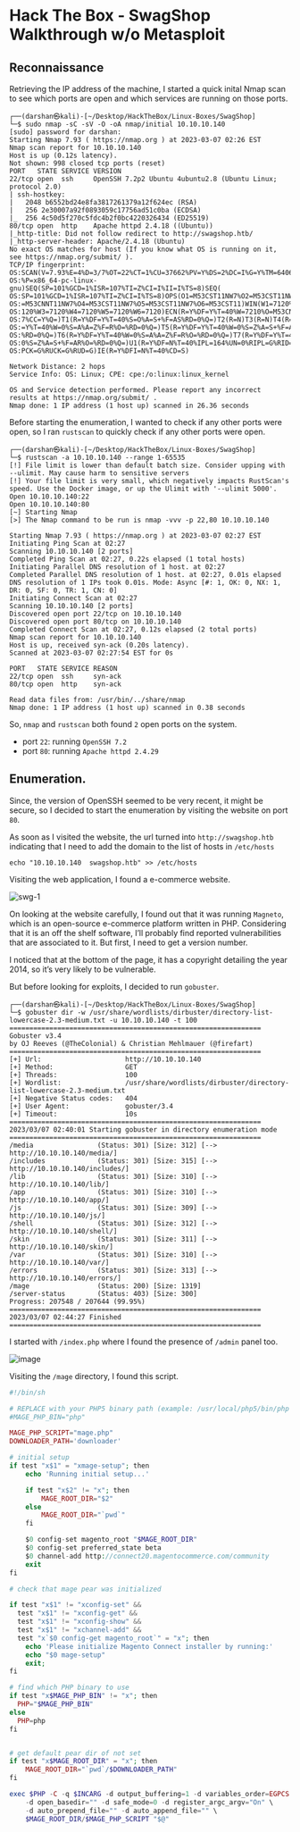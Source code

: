 # Hack The Box - SwagShop Walkthrough w/o Metasploit

## Reconnaissance
Retrieving the IP address of the machine, I started a quick inital Nmap scan to see which ports are open and which services are running on those ports.

```
┌──(darshan㉿kali)-[~/Desktop/HackTheBox/Linux-Boxes/SwagShop]
└─$ sudo nmap -sC -sV -O -oA nmap/initial 10.10.10.140
[sudo] password for darshan: 
Starting Nmap 7.93 ( https://nmap.org ) at 2023-03-07 02:26 EST
Nmap scan report for 10.10.10.140
Host is up (0.12s latency).
Not shown: 998 closed tcp ports (reset)
PORT   STATE SERVICE VERSION
22/tcp open  ssh     OpenSSH 7.2p2 Ubuntu 4ubuntu2.8 (Ubuntu Linux; protocol 2.0)
| ssh-hostkey: 
|   2048 b6552bd24e8fa3817261379a12f624ec (RSA)
|   256 2e30007a92f0893059c17756ad51c0ba (ECDSA)
|_  256 4c50d5f270c5fdc4b2f0bc4220326434 (ED25519)
80/tcp open  http    Apache httpd 2.4.18 ((Ubuntu))
|_http-title: Did not follow redirect to http://swagshop.htb/
|_http-server-header: Apache/2.4.18 (Ubuntu)
No exact OS matches for host (If you know what OS is running on it, see https://nmap.org/submit/ ).
TCP/IP fingerprint:
OS:SCAN(V=7.93%E=4%D=3/7%OT=22%CT=1%CU=37662%PV=Y%DS=2%DC=I%G=Y%TM=6406E727
OS:%P=x86_64-pc-linux-gnu)SEQ(SP=101%GCD=1%ISR=107%TI=Z%CI=I%II=I%TS=8)SEQ(
OS:SP=101%GCD=1%ISR=107%TI=Z%CI=I%TS=8)OPS(O1=M53CST11NW7%O2=M53CST11NW7%O3
OS:=M53CNNT11NW7%O4=M53CST11NW7%O5=M53CST11NW7%O6=M53CST11)WIN(W1=7120%W2=7
OS:120%W3=7120%W4=7120%W5=7120%W6=7120)ECN(R=Y%DF=Y%T=40%W=7210%O=M53CNNSNW
OS:7%CC=Y%Q=)T1(R=Y%DF=Y%T=40%S=O%A=S+%F=AS%RD=0%Q=)T2(R=N)T3(R=N)T4(R=Y%DF
OS:=Y%T=40%W=0%S=A%A=Z%F=R%O=%RD=0%Q=)T5(R=Y%DF=Y%T=40%W=0%S=Z%A=S+%F=AR%O=
OS:%RD=0%Q=)T6(R=Y%DF=Y%T=40%W=0%S=A%A=Z%F=R%O=%RD=0%Q=)T7(R=Y%DF=Y%T=40%W=
OS:0%S=Z%A=S+%F=AR%O=%RD=0%Q=)U1(R=Y%DF=N%T=40%IPL=164%UN=0%RIPL=G%RID=G%RI
OS:PCK=G%RUCK=G%RUD=G)IE(R=Y%DFI=N%T=40%CD=S)

Network Distance: 2 hops
Service Info: OS: Linux; CPE: cpe:/o:linux:linux_kernel

OS and Service detection performed. Please report any incorrect results at https://nmap.org/submit/ .
Nmap done: 1 IP address (1 host up) scanned in 26.36 seconds
```

Before starting the enumeration, I wanted to check if any other ports were open, so I ran `rustscan` to quickly check if any other ports were open.

```
┌──(darshan㉿kali)-[~/Desktop/HackTheBox/Linux-Boxes/SwagShop]
└─$ rustscan -a 10.10.10.140 --range 1-65535
[!] File limit is lower than default batch size. Consider upping with --ulimit. May cause harm to sensitive servers
[!] Your file limit is very small, which negatively impacts RustScan's speed. Use the Docker image, or up the Ulimit with '--ulimit 5000'. 
Open 10.10.10.140:22
Open 10.10.10.140:80
[~] Starting Nmap
[>] The Nmap command to be run is nmap -vvv -p 22,80 10.10.10.140

Starting Nmap 7.93 ( https://nmap.org ) at 2023-03-07 02:27 EST
Initiating Ping Scan at 02:27
Scanning 10.10.10.140 [2 ports]
Completed Ping Scan at 02:27, 0.22s elapsed (1 total hosts)
Initiating Parallel DNS resolution of 1 host. at 02:27
Completed Parallel DNS resolution of 1 host. at 02:27, 0.01s elapsed
DNS resolution of 1 IPs took 0.01s. Mode: Async [#: 1, OK: 0, NX: 1, DR: 0, SF: 0, TR: 1, CN: 0]
Initiating Connect Scan at 02:27
Scanning 10.10.10.140 [2 ports]
Discovered open port 22/tcp on 10.10.10.140
Discovered open port 80/tcp on 10.10.10.140
Completed Connect Scan at 02:27, 0.12s elapsed (2 total ports)
Nmap scan report for 10.10.10.140
Host is up, received syn-ack (0.20s latency).
Scanned at 2023-03-07 02:27:54 EST for 0s

PORT   STATE SERVICE REASON
22/tcp open  ssh     syn-ack
80/tcp open  http    syn-ack

Read data files from: /usr/bin/../share/nmap
Nmap done: 1 IP address (1 host up) scanned in 0.38 seconds
```

So, `nmap` and `rustscan` both found `2` open ports on the system.
- port `22`: running `OpenSSH 7.2`
- port `80`: running `Apache httpd 2.4.29`

## Enumeration.
Since, the version of OpenSSH seemed to be very recent, it might be secure, so I decided to start the enumeration by visiting the website on port `80`.

As soon as I visited the website, the url turned into `http://swagshop.htb` indicating that I need to add the domain to the list of hosts in `/etc/hosts`

```
echo "10.10.10.140  swagshop.htb" >> /etc/hosts
```

Visiting the web application, I found a e-commerce website.

![swg-1](https://user-images.githubusercontent.com/87711310/223354518-0bff0c51-d2d1-4370-9991-51f40d80f6b2.png)

On looking at the website carefully, I found out that it was running `Magneto`, which is an open-source e-commerce platform written in PHP. Considering that it is an off the shelf software, I’ll probably find reported vulnerabilities that are associated to it. But first, I need to get a version number. 

I noticed that at the bottom of the page, it has a copyright detailing the year 2014, so it’s very likely to be vulnerable.

But before looking for exploits, I decided to run `gobuster`.

```
┌──(darshan㉿kali)-[~/Desktop/HackTheBox/Linux-Boxes/SwagShop]
└─$ gobuster dir -w /usr/share/wordlists/dirbuster/directory-list-lowercase-2.3-medium.txt -u 10.10.10.140 -t 100
===============================================================
Gobuster v3.4
by OJ Reeves (@TheColonial) & Christian Mehlmauer (@firefart)
===============================================================
[+] Url:                     http://10.10.10.140
[+] Method:                  GET
[+] Threads:                 100
[+] Wordlist:                /usr/share/wordlists/dirbuster/directory-list-lowercase-2.3-medium.txt
[+] Negative Status codes:   404
[+] User Agent:              gobuster/3.4
[+] Timeout:                 10s
===============================================================
2023/03/07 02:40:01 Starting gobuster in directory enumeration mode
===============================================================
/media                (Status: 301) [Size: 312] [--> http://10.10.10.140/media/]
/includes             (Status: 301) [Size: 315] [--> http://10.10.10.140/includes/]
/lib                  (Status: 301) [Size: 310] [--> http://10.10.10.140/lib/]
/app                  (Status: 301) [Size: 310] [--> http://10.10.10.140/app/]
/js                   (Status: 301) [Size: 309] [--> http://10.10.10.140/js/]
/shell                (Status: 301) [Size: 312] [--> http://10.10.10.140/shell/]
/skin                 (Status: 301) [Size: 311] [--> http://10.10.10.140/skin/]
/var                  (Status: 301) [Size: 310] [--> http://10.10.10.140/var/]
/errors               (Status: 301) [Size: 313] [--> http://10.10.10.140/errors/]
/mage                 (Status: 200) [Size: 1319]
/server-status        (Status: 403) [Size: 300]
Progress: 207548 / 207644 (99.95%)
===============================================================
2023/03/07 02:44:27 Finished
===============================================================
```

I started with `/index.php` where I found the presence of `/admin` panel too.

![image](https://user-images.githubusercontent.com/87711310/223371817-4755a8a7-30c4-41d5-805a-72d807518de7.png)


Visiting the `/mage` directory, I found this script.

```php
#!/bin/sh

# REPLACE with your PHP5 binary path (example: /usr/local/php5/bin/php )
#MAGE_PHP_BIN="php"

MAGE_PHP_SCRIPT="mage.php"
DOWNLOADER_PATH='downloader'

# initial setup
if test "x$1" = "xmage-setup"; then
    echo 'Running initial setup...'

    if test "x$2" != "x"; then
        MAGE_ROOT_DIR="$2"
    else
        MAGE_ROOT_DIR="`pwd`"
    fi

    $0 config-set magento_root "$MAGE_ROOT_DIR"
    $0 config-set preferred_state beta
    $0 channel-add http://connect20.magentocommerce.com/community
    exit
fi

# check that mage pear was initialized

if test "x$1" != "xconfig-set" &&
  test "x$1" != "xconfig-get" &&
  test "x$1" != "xconfig-show" &&
  test "x$1" != "xchannel-add" &&
  test "x`$0 config-get magento_root`" = "x"; then
    echo 'Please initialize Magento Connect installer by running:'
    echo "$0 mage-setup"
    exit;
fi

# find which PHP binary to use
if test "x$MAGE_PHP_BIN" != "x"; then
  PHP="$MAGE_PHP_BIN"
else
  PHP=php
fi


# get default pear dir of not set
if test "x$MAGE_ROOT_DIR" = "x"; then
    MAGE_ROOT_DIR="`pwd`/$DOWNLOADER_PATH"
fi

exec $PHP -C -q $INCARG -d output_buffering=1 -d variables_order=EGPCS \
    -d open_basedir="" -d safe_mode=0 -d register_argc_argv="On" \
    -d auto_prepend_file="" -d auto_append_file="" \
    $MAGE_ROOT_DIR/$MAGE_PHP_SCRIPT "$@"
```
